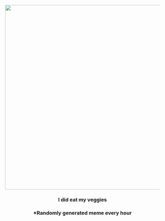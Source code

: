 <p align="center">
        <img src="https://i.redd.it/x7sxswyzoiq81.gif" width="600" height="600">
        </p>
        <h3 align="center">I did eat my veggies</h3>
        <h3 align="center">*Randomly generated meme every hour</h3>
    